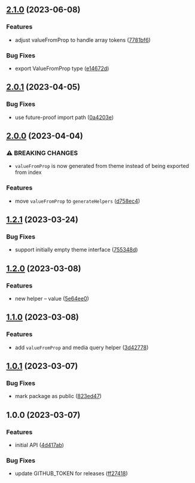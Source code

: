## [2.1.0](https://github.com/lokalise/styled/compare/v2.0.1...v2.1.0) (2023-06-08)

### Features

- adjust valueFromProp to handle array tokens ([7781bf6](https://github.com/lokalise/styled/commit/7781bf6fbe4f94cb74cdf802d13e5d4df283ab64))

### Bug Fixes

- export ValueFromProp type ([e14672d](https://github.com/lokalise/styled/commit/e14672d27325995223b06206143577d0859eee4c))

## [2.0.1](https://github.com/lokalise/styled/compare/v2.0.0...v2.0.1) (2023-04-05)

### Bug Fixes

- use future-proof import path ([0a4203e](https://github.com/lokalise/styled/commit/0a4203e281fa8b159100f114521a6ad3c6d8cc10))

## [2.0.0](https://github.com/lokalise/styled/compare/v1.2.1...v2.0.0) (2023-04-04)

### ⚠ BREAKING CHANGES

- `valueFromProp` is now generated from theme instead of being exported from index

### Features

- move `valueFromProp` to `generateHelpers` ([d758ec4](https://github.com/lokalise/styled/commit/d758ec49458760c182b2f588a284a3369090937e))

## [1.2.1](https://github.com/lokalise/styled/compare/v1.2.0...v1.2.1) (2023-03-24)

### Bug Fixes

- support initially empty theme interface ([755348d](https://github.com/lokalise/styled/commit/755348da6a1c6e1fb586d2b099df6ae8471c7c08))

## [1.2.0](https://github.com/lokalise/styled/compare/v1.1.0...v1.2.0) (2023-03-08)

### Features

- new helper – value ([5e64ee0](https://github.com/lokalise/styled/commit/5e64ee02c19509962848cce8f07c414f65691187))

## [1.1.0](https://github.com/lokalise/styled/compare/v1.0.1...v1.1.0) (2023-03-08)

### Features

- add `valueFromProp` and media query helper ([3d42778](https://github.com/lokalise/styled/commit/3d42778695ca38e06e7bbb04d5ccd8a1d73d7eb0))

## [1.0.1](https://github.com/lokalise/styled/compare/v1.0.0...v1.0.1) (2023-03-07)

### Bug Fixes

- mark package as public ([823ed47](https://github.com/lokalise/styled/commit/823ed47b847711f1fb7c6d1811cff176a010d96a))

## 1.0.0 (2023-03-07)

### Features

- initial API ([4d417ab](https://github.com/lokalise/styled/commit/4d417ab7b419c50a882004b4f8b2067abcdf54e1))

### Bug Fixes

- update GITHUB_TOKEN for releases ([ff27418](https://github.com/lokalise/styled/commit/ff27418914173a945ab49613ae3b8b3d35261180))
